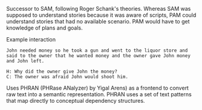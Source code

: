 Successor to SAM, following Roger Schank's theories. Whereas SAM was supposed to understand stories because it was aware of scripts, PAM could understand stories that had no available scenario. PAM would have to get knowledge of plans and goals.
 
Example interaction

~~~ 
John needed money so he took a gun and went to the liquor store and said to the owner that he wanted money and the owner gave John money and John left.

H: Why did the owner give John the money?
C: The owner was afraid John would shoot him.
~~~
    
Uses PHRAN (PHRase ANalyzer) by Yigal Arens) as a frontend to convert raw text into a semantic representation. PHRAN uses a set of text patterns that map directly to conceptual dependency structures.

 